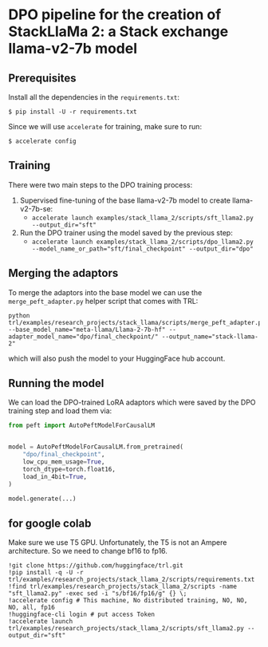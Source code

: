 # DPO pipeline for the creation of StackLlaMa 2: a Stack exchange llama-v2-7b model

## Prerequisites

Install all the dependencies in the `requirements.txt`:

```
$ pip install -U -r requirements.txt
```

Since we will use `accelerate` for training, make sure to run:
```
$ accelerate config
```

## Training

There were two main steps to the DPO training process:
1. Supervised fine-tuning of the base llama-v2-7b model to create llama-v2-7b-se:
    - `accelerate launch examples/stack_llama_2/scripts/sft_llama2.py --output_dir="sft"`
1. Run the DPO trainer using the model saved by the previous step:
    - `accelerate launch examples/stack_llama_2/scripts/dpo_llama2.py --model_name_or_path="sft/final_checkpoint" --output_dir="dpo"`


## Merging the adaptors

To merge the adaptors into the base model we can use the `merge_peft_adapter.py` helper script that comes with TRL:

```
python trl/examples/research_projects/stack_llama/scripts/merge_peft_adapter.py --base_model_name="meta-llama/Llama-2-7b-hf" --adapter_model_name="dpo/final_checkpoint/" --output_name="stack-llama-2"
```

which will also push the model to your HuggingFace hub account.

## Running the model

We can load the DPO-trained LoRA adaptors which were saved by the DPO training step and load them via:

```py
from peft import AutoPeftModelForCausalLM


model = AutoPeftModelForCausalLM.from_pretrained(
    "dpo/final_checkpoint",
    low_cpu_mem_usage=True,
    torch_dtype=torch.float16,
    load_in_4bit=True,
)

model.generate(...)
```

## for google colab

Make sure we use T5 GPU.
Unfortunately, the T5 is not an Ampere architecture. So we need to change bf16 to fp16.

```
!git clone https://github.com/huggingface/trl.git
!pip install -q -U -r trl/examples/research_projects/stack_llama_2/scripts/requirements.txt
!find trl/examples/research_projects/stack_llama_2/scripts -name "sft_llama2.py" -exec sed -i "s/bf16/fp16/g" {} \;
!accelerate config # This machine, No distributed training, NO, NO, NO, all, fp16
!huggingface-cli login # put access Token
!accelerate launch trl/examples/research_projects/stack_llama_2/scripts/sft_llama2.py --output_dir="sft"
```
